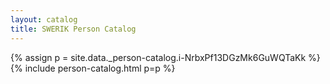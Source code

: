 ```yaml
---
layout: catalog
title: SWERIK Person Catalog
---
```

{% assign p = site.data._person-catalog.i-NrbxPf13DGzMk6GuWQTaKk %}
{% include person-catalog.html p=p %}

